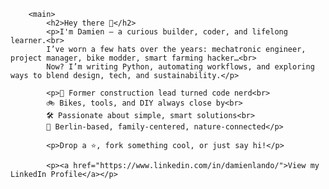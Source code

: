 
        <main>
            <h2>Hey there 👋</h2>
            <p>I'm Damien — a curious builder, coder, and lifelong learner.<br>
            I’ve worn a few hats over the years: mechatronic engineer, project manager, bike modder, smart farming hacker…<br>
            Now? I’m writing Python, automating workflows, and exploring ways to blend design, tech, and sustainability.</p>
        
            <p>🌱 Former construction lead turned code nerd<br>
            🚲 Bikes, tools, and DIY always close by<br>
            🛠️ Passionate about simple, smart solutions<br>
            📍 Berlin-based, family-centered, nature-connected</p>
        
            <p>Drop a ⭐️, fork something cool, or just say hi!</p>

            <p><a href="https://www.linkedin.com/in/damienlando/">View my LinkedIn Profile</a></p>
